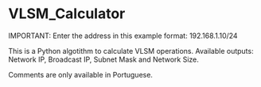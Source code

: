 # VLSM_Calculator

IMPORTANT: Enter the address in this example format: 192.168.1.10/24

This is a Python algotithm to calculate VLSM operations. 
Available outputs: Network IP, Broadcast IP, Subnet Mask and Network Size.

Comments are only available in Portuguese.
